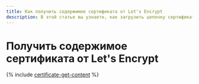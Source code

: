```yaml
---
title: Как получить содержимое сертификата от Let's Encrypt
description: В этой статье вы узнаете, как загрузить цепочку сертификатов Let's Encrypt® и закрытый ключ, чтобы использовать его самостоятельно, например, при настройке веб-сервера на виртуальной машине.
---
```


# Получить содержимое сертификата от Let's Encrypt

{% include [certificate-get-content](../../../_includes/certificate-manager/cert-get-content.md) %}